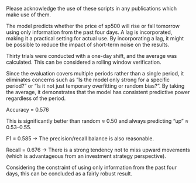 Please acknowledge the use of these scripts in any publications which make use of them.

The model predicts whether the price of sp500 will rise or fall tomorrow using only information from the past four days.
A lag is incorporated, making it a practical setting for actual use. 
By incorporating a lag, it might be possible to reduce the impact of short-term noise on the results.

Thirty trials were conducted with a one-day shift, and the average was calculated. This can be considered a rolling window verification.

Since the evaluation covers multiple periods rather than a single period,
it eliminates concerns such as “Is the model only strong for a specific period?” or “Is it not just temporary overfitting or random bias?”.
By taking the average, it demonstrates that the model has consistent predictive power regardless of the period.

Accuracy = 0.576

This is significantly better than random ≈ 0.50 and always predicting “up” ≈ 0.53–0.55.


F1 = 0.585
→ The precision/recall balance is also reasonable.

Recall = 0.676
→ There is a strong tendency not to miss upward movements (which is advantageous from an investment strategy perspective).

Considering the constraint of using only information from the past four days, this can be concluded as a fairly robust result.
